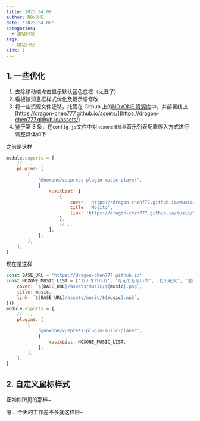 ```yaml
---
title: 2023.04.08
author: NOxONE
date: '2023-04-08'
categories:
  - 建站日记
tags:
  - 建站日记
sink: 1
---
```


## 1. 一些优化

1. 去除移动端点击显示默认蓝色底框（太丑了）
2. 看板娘消息框样式优化及提示语修改
3. 将一些资源文件迁移，托管在 Github 上的[NOxONE 资源库](https://github.com/Dragon-chen777/assets)中，并部署线上：[https://dragon-chen777.github.io/assets/](https://dragon-chen777.github.io/assets/)
4. 鉴于第 3 条，在`config.js`文件中对`noxone播放器`音乐列表配置传入方式进行调整具体如下

之前是这样

```js
module.exports = {
	// ...
	plugins: [
		[
			'@noxone/vuepress-plugin-music-player',
			{
				musicList: [
					{
						cover: 'https://dragon-chen777.github.io/music/Mojito.png',
						title: 'Mojito',
						link: 'https://dragon-chen777.github.io/music/Mojito.mp3',
					},
					// ...
				],
			},
		],
	],
}
```

现在是这样

```js
const BASE_URL = 'https://dragon-chen777.github.io'
const NOXONE_MUSIC_LIST = ['カナタハルカ', 'なんでもないや', '打上花火', '愛にできることはまだあるかい', '张三的歌'].map((music) => ({
	cover: `${BASE_URL}/assets/music/${music}.png`,
	title: music,
	link: `${BASE_URL}/assets/music/${music}.mp3`,
}))
module.exports = {
	// ...
	plugins: [
		[
			'@noxone/vuepress-plugin-music-player',
			{
				musicList: NOXONE_MUSIC_LIST,
			},
		],
	],
}
```

## 2. 自定义鼠标样式

正如你所见的那样~

嗯... 今天的工作差不多就这样啦~
